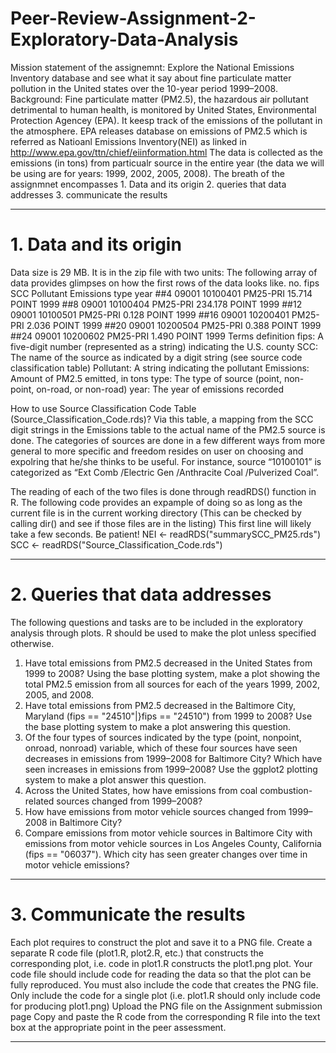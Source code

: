 # Peer-Review-Assignment-2-Exploratory-Data-Analysis
Mission statement of the assignemnt: Explore the National Emissions Inventory database and see what it say about fine particulate matter pollution in the United states over the 10-year period 1999–2008. 
Background: Fine particulate matter (PM2.5), the hazardous air pollutant detrimental to human health, is monitored by United States, Environmental Protection Agencey (EPA). It keesp track of the emissions of the pollutant in the atmosphere. EPA releases database on emissions of PM2.5 which is referred as Natioanl Emissions Inventory(NEI) as linked in http://www.epa.gov/ttn/chief/eiinformation.html
The data is collected as the emissions (in tons) from particualr source in the entire year (the data we will be using are for years: 1999, 2002, 2005, 2008). The breath of the assignmnet encompasses 1. Data and its origin 2. queries that data addresses 3. communicate the results

---------------------------------------------------------------------------------------------------------------------------------------------------------------------------------
# 1. Data and its origin
Data size is 29 MB. It is in the zip file with two units: The following array of data provides glimpses on how the first rows of the data looks like.
  no.     fips  SCC   Pollutant Emissions    type            year
 ##4    09001 10100401  PM25-PRI          15.714 POINT      1999
 ##8    09001 10100404  PM25-PRI          234.178 POINT     1999
 ##12   09001 10100501  PM25-PRI           0.128 POINT      1999
 ##16   09001 10200401  PM25-PRI            2.036 POINT     1999
 ##20   09001 10200504  PM25-PRI            0.388 POINT     1999
 ##24   09001 10200602  PM25-PRI            1.490 POINT     1999
 Terms definition
fips: A five-digit number (represented as a string) indicating the U.S. county
SCC: The name of the source as indicated by a digit string (see source code classification table)
Pollutant: A string indicating the pollutant
Emissions: Amount of PM2.5 emitted, in tons
type: The type of source (point, non-point, on-road, or non-road)
year: The year of emissions recorded

How to use Source Classification Code Table (Source_Classification_Code.rds)?
Via this table, a mapping from the SCC digit strings in the Emissions table to the actual name of the PM2.5 source is done. The categories of sources are done in a few different ways from more general to more specific and freedom resides on user on choosing and expolring that he/she thinks to be useful. For instance, source “10100101” is categorized as “Ext Comb /Electric Gen /Anthracite Coal /Pulverized Coal”.

The reading of each of the two files is done through readRDS() function in R.  The following code provides an expample of doing so as long as the current file is in the current working directory (This can be checked by calling dir() and see if those files are in the listing) 
This first line will likely take a few seconds. Be patient!
NEI <- readRDS("summarySCC_PM25.rds")
SCC <- readRDS("Source_Classification_Code.rds")

--------------------------------------------------------------------------------------------------------------------------------------------------------------------------------
# 2. Queries that data addresses
The following questions and tasks are to be included in the exploratory analysis through plots.  R should be used to make the plot unless specified otherwise.
1. Have total emissions from PM2.5 decreased in the United States from 1999 to 2008? Using the base plotting system, make a plot showing the total PM2.5 emission from all sources for each of the years 1999, 2002, 2005, and 2008.
2. Have total emissions from PM2.5 decreased in the Baltimore City, Maryland (fips == "24510"|}fips == "24510") from 1999 to 2008? Use the base plotting system to make a plot answering this question.
3. Of the four types of sources indicated by the type (point, nonpoint, onroad, nonroad) variable, which of these four sources have seen decreases in emissions from 1999–2008 for Baltimore City? Which have seen increases in emissions from 1999–2008? Use the ggplot2 plotting system to make a plot answer this question.
4. Across the United States, how have emissions from coal combustion-related sources changed from 1999–2008?
5. How have emissions from motor vehicle sources changed from 1999–2008 in Baltimore City?
6. Compare emissions from motor vehicle sources in Baltimore City with emissions from motor vehicle sources in Los Angeles County, California (fips == "06037"). Which city has seen greater changes over time in motor vehicle emissions?
-------------------------------------------------------------------------------------------------------------------------------------------------------------------------------
# 3. Communicate the results
Each plot requires to construct the plot and save it to a PNG file.
Create a separate R code file (plot1.R, plot2.R, etc.) that constructs the corresponding plot, i.e. code in plot1.R constructs the plot1.png plot. Your code file should include code for reading the data so that the plot can be fully reproduced. You must also include the code that creates the PNG file. Only include the code for a single plot (i.e. plot1.R should only include code for producing plot1.png)
Upload the PNG file on the Assignment submission page
Copy and paste the R code from the corresponding R file into the text box at the appropriate point in the peer assessment.

-----------------------------------------------------------------------------------------------------------------------------------------------------------------------------
